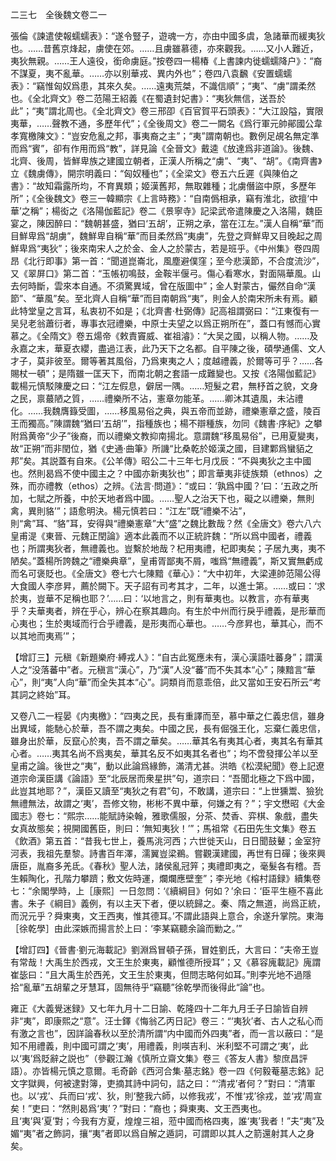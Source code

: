 二三七　全後魏文卷二一

張倫《諫遣使報蠕蠕表》：“遂令豎子，遊魂一方，亦由中國多虞，急諸華而緩夷狄也。……昔舊京烽起，虜使在郊。……且虜雖慕德，亦來觀我。……又小人難近，夷狄無親。……王人遠役，銜命虜庭。”按卷四一楊椿《上書諫内徙蠕蠕降户》：“裔不謀夏，夷不亂華。……亦以别華戎、異内外也”；卷四八袁飜《安置蠕蠕表》：“竊惟匈奴爲患，其來久矣。……遠夷荒桀，不識信順”；“夷”、“虜”謂柔然也。《全北齊文》卷二范陽王紹義《在蜀遺封妃書》：“夷狄無信，送吾於此”；“夷”謂北周也。《全北齊文》卷三邢卲《百官賀平石頭表》：“大江設隘，實限夷華，……聲教不通，多歷年代”；《全後周文》卷二一闕名《爲行軍元帥鄖國公韋孝寬檄陳文》：“豈安危亂之邦，事夷裔之主”；“夷”謂南朝也。數例足覘名無定準而爲“賓”，卻有作用而爲“教”，詳見論《全晉文》戴逵《放達爲非道論》。後魏、北齊、後周，皆鮮卑族之建國立朝者，正漢人所稱之“虜”、“夷”、“胡”。《南齊書》立《魏虜傳》，開宗明義曰：“匈奴種也”；《全梁文》卷五六丘遲《與陳伯之書》：“故知霜露所均，不育異類；姬漢舊邦，無取雜種；北虜僭盜中原，多歷年所”；《全後魏文》卷三一韓顯宗《上言時務》：“自南僞相承，竊有淮北，欲擅‘中華’之稱”；楊衒之《洛陽伽藍記》卷二《景寧寺》記梁武帝遣陳慶之入洛陽，魏臣宴之，陳因醉曰：“魏朝甚盛，猶曰‘五胡’，正朔之承，當在江左。”漢人自稱“華”而目鮮卑爲“胡虜”，魏鮮卑自稱“華”而目柔然爲“夷虜”，先登之齊鮮卑又目晚起之周鮮卑爲“夷狄”；後來南宋人之於金、金人之於蒙古，若是班乎。《中州集》卷四周昂《北行即事》第一首：“聞道崑崙北，風塵避僕窪；至今悲漢節，不合度流沙”，又《翠屏口》第二首：“玉帳初鳴鼓，金鞍半偃弓。傷心看寒水，對面隔華風。山去何時斷，雲來本自通。不須驚異域，曾在版圖中”；金人對蒙古，儼然自命“漢節”、“華風”矣。至北齊人自稱“華”而目南朝爲“夷”，則金人於南宋所未有焉。顧此特堂皇之言耳，私衷初不如是；《北齊書·杜弼傳》記高祖謂弼曰：“江東復有一吴兒老翁蕭衍者，專事衣冠禮樂，中原士夫望之以爲正朔所在”，蓋口有憾而心實慕之。《全隋文》卷五煬帝《敕責竇威、崔祖濬》：“大吴之國，以稱人物。……及永嘉之末，華夏衣纓，盡過江表，此乃天下之名都。自平陳之後，碩學通儒、文人才子，莫非彼至。爾等著其風俗，乃爲東夷之人；度越禮義，於爾等可乎？……各賜杖一頓”；是隋雖一匡天下，而南北朝之套語一成難變也。又按《洛陽伽藍記》載楊元慎駁陳慶之曰：“江左假息，僻居一隅。……短髮之君，無杼首之貌，文身之民，禀蕞陋之質，……禮樂所不沾，憲章勿能革。……卿沐其遺風，未沾禮化。……我魏膺籙受圖，……移風易俗之典，與五帝而並跡，禮樂憲章之盛，陵百王而獨高。”陳謂魏“猶曰‘五胡’”，指種族也；楊不辯種族，勿同《魏書·序紀》之攀附爲黄帝“少子”後裔，而以禮樂文教抑南揚北。意謂魏“移風易俗”，已用夏變夷，故“正朔”而非閏位，猶《史通·曲筆》所譏“比桑乾於姬漢之國，目建鄴爲蠻貊之邦”矣。其説蓋有自來。《公羊傳》昭公二十三年七月戊辰：“不與夷狄之主中國也。然則曷爲不使中國主之？中國亦新夷狄也”；即言華夷非徒族類（ethnos）之殊，而亦禮教（ethos）之辨。《法言·問道》：“或曰：‘孰爲中國？’曰：‘五政之所加，七賦之所養，中於天地者爲中國。……聖人之治天下也，礙之以禮樂，無則禽，異則貉’”；語愈明決。楊元慎若曰：“江左”既“禮樂不沾”，則“禽”耳、“貉”耳，安得與“禮樂憲章”大“盛”之魏比數哉？然《全唐文》卷六八六皇甫湜《東晉、元魏正閏論》適本此義而不以正統許魏：“所以爲中國者，禮義也；所謂夷狄者，無禮義也。豈繫於地哉？杞用夷禮，杞即夷矣；子居九夷，夷不陋矣。”蓋楊所誇魏之“禮樂典章”，皇甫胥鄙夷不屑，嗤爲“無禮義”，斯又實無虧成而名可褒貶也。《全唐文》卷七六七陳黯《華心》：“大中初年，大梁連帥范陽公得大食國人李彦昇，薦於闕下。天子詔有司考其才，二年，以進士第。……或曰：‘求於夷，豈華不足稱也耶？’……曰：‘以地言之，則有華夷也。以教言，亦有華夷乎？夫華夷者，辨在乎心，辨心在察其趣向。有生於中州而行戾乎禮義，是形華而心夷也；生於夷域而行合乎禮義，是形夷而心華也。……今彦昇也，華其心，而不以其地而夷焉’”；

【增訂三】元稹《新題樂府·縛戎人》：“自古此冤應未有，漢心漢語吐蕃身”；謂漢人之“没落蕃中”者。元稹言“漢心”，乃“漢”人没“蕃”而不失其本“心”；陳黯言“華心”，則“夷”人向“華”而全失其本“心”。詞類肖而意乖倍，此又當如王安石所云“考其詞之終始”耳。

又卷八二一程晏《内夷檄》：“四夷之民，長有重譯而至，慕中華之仁義忠信，雖身出異域，能馳心於華，吾不謂之夷矣。中國之民，長有倔强王化，忘棄仁義忠信，雖身出於華，反竄心於夷，吾不謂之華矣。……華其名有夷其心者，夷其名有華其心者。……夷其名尚不爲夷矣，華其名反不如夷其名者也”；均不啻發揮公羊以至皇甫之論。後世之“夷”，動以此論爲緣飾，滿清尤甚。洪皓《松漠紀聞》卷上記遼道宗命漢臣講《論語》至“北辰居而衆星拱”句，道宗曰：“吾聞北極之下爲中國，此豈其地耶？”，漢臣又讀至“夷狄之有君”句，不敢講，道宗曰：“上世獯鬻、獫狁無禮無法，故謂之‘夷’，吾修文物，彬彬不異中華，何嫌之有？”；宇文懋昭《大金國志》卷七：“熙宗……能賦詩染翰，雅歌儒服，分茶、焚香、弈棋、象戲，盡失女真故態矣；視開國舊臣，則曰：‘無知夷狄！’”；馬祖常《石田先生文集》卷五《飲酒》第五首：“昔我七世上，養馬洮河西；六世徙天山，日日聞鼓鼙；金室狩河表，我祖先羣黎。詩書百年澤，濡翼豈梁鵜。嘗觀漢建國，再世有日磾；後來興唐臣，胤裔多羌氐。《春秋》聖人法，諸侯亂冠笄；夷禮即夷之，毫髮各有稽。吾生賴陶化，孔階力攀躋；敷文佐時運，爛爛應壁奎”；李光地《榕村語録》續集卷七：“余閣學時，上［康熙］一日忽問：‘《續綱目》何如？’余曰：‘臣平生極不喜此書。朱子《綱目》義例，有以主天下者，便以統歸之。秦、隋之無道，尚爲正統，而況元乎？舜東夷，文王西夷，惟其德耳。’不謂此語與上意合，余遂升掌院。東海［徐乾學］由此深嫉而揚言於上曰：‘李某竊聽余論而勦之。’”

【增訂四】《晉書·劉元海載記》劉淵爲冒頓子孫，冒姓劉氏，大言曰：“夫帝王豈有常哉！大禹生於西戎，文王生於東夷，顧惟德所授耳”；又《慕容廆載記》廆謂崔毖曰：“且大禹生於西羌，文王生於東夷，但問志略何如耳。”則李光地不過隱拾“亂華”五胡輩之牙慧耳，固無待乎“竊聽”徐乾學而後得此“論”也。

雍正《大義覺迷録》又七年九月十二日諭、乾隆四十二年九月壬子日諭皆自辨非“夷”，即康熙之“意”。汪士鐸《悔翁乙丙日記》卷三：“‘夷狄’者、古人之私心而有激之言也”，因詳論春秋以至於清所謂“内中國而外四夷”者，而一言以蔽曰：“是知不用禮義，則中國可謂之‘夷’，用禮義，則𠸄吉利、米利堅不可謂之‘夷’，此以‘夷’爲貶辭之説也”（參觀江瀚《慎所立齋文集》卷三《答友人書》黎庶昌評語）。亦皆楊元慎之意爾。毛奇齡《西河合集·墓志銘》卷一四《何毅菴墓志銘》記文字獄興，何被逮對簿，吏摘其詩中詞句，詰之曰：“‘清戎’者何？”對曰：“清軍也。以‘戎’、兵而曰‘戎’、狄，則‘整我六師，以修我戎’，不惟‘戎’徐戎，並‘戎’周宣矣！”吏曰：“然則曷爲‘夷’？”對曰：“裔也；舜東夷、文王西夷也。且‘夷’與‘夏’對；今我有方夏，煌煌三祖，蒞中國而格四夷，誰‘夷’我者！”夫“夷”及媚“夷”者之飾詞，攘“夷”者即以爲自解之遁詞，可謂即以其人之箭還射其人之身矣。